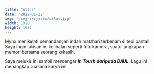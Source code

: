 ```yaml
---
title: "Atlas"
date: "2022-01-22"
img: "/img/projects/atlas.jpg"
width: 1920
height: 1080
---
```


Mynx menikmati pemandangan indah matahari terbenam di tepi pantai! Saya ingin lukisan ini kelihatan seperti foto kamera, suatu tangkapan memori bersama seorang kekasih.

Saya melukis ini sambil mendengar **_In Touch daripada DAUL_**. Lagu ini menangkap suasana karya ini!
